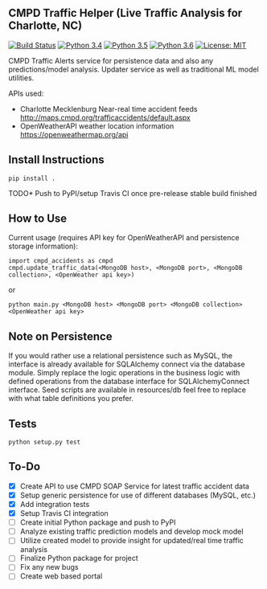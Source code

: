 ## CMPD Traffic Helper (Live Traffic Analysis for Charlotte, NC)
[![Build Status](https://travis-ci.org/dillonmabry/cmpd-traffic-helper.svg?branch=master)](https://travis-ci.org/dillonmabry/cmpd-traffic-helper)
[![Python 3.4](https://img.shields.io/badge/python-3.4-blue.svg)](https://www.python.org/downloads/release/python-340/)
[![Python 3.5](https://img.shields.io/badge/python-3.5-blue.svg)](https://www.python.org/downloads/release/python-350/)
[![Python 3.6](https://img.shields.io/badge/python-3.6-blue.svg)](https://www.python.org/downloads/release/python-360/)
[![License: MIT](https://img.shields.io/badge/License-MIT-yellow.svg)](https://opensource.org/licenses/MIT)

CMPD Traffic Alerts service for persistence data and also any predictions/model analysis. Updater service as well as traditional ML model utilities.

APIs used:
- Charlotte Mecklenburg Near-real time accident feeds http://maps.cmpd.org/trafficaccidents/default.aspx
- OpenWeatherAPI weather location information https://openweathermap.org/api

## Install Instructions
```
pip install .
```
TODO* Push to PyPI/setup Travis CI once pre-release stable build finished

## How to Use
Current usage (requires API key for OpenWeatherAPI and persistence storage information):
```
import cmpd_accidents as cmpd
cmpd.update_traffic_data(<MongoDB host>, <MongoDB port>, <MongoDB collection>, <OpenWeather api key>) 
```
or
```
python main.py <MongoDB host> <MongoDB port> <MongoDB collection> <OpenWeather api key>
```

## Note on Persistence
If you would rather use a relational persistence such as MySQL, the interface is already available for SQLAlchemy connect via the database module. Simply replace the logic operations in the business logic with defined operations from the database interface for SQLAlchemyConnect interface. Seed scripts are available in resources/db feel free to replace with what table definitions you prefer.

## Tests
```
python setup.py test
```
## To-Do
- [X] Create API to use CMPD SOAP Service for latest traffic accident data
- [X] Setup generic persistence for use of different databases (MySQL, etc.)
- [X] Add integration tests
- [X] Setup Travis CI integration
- [ ] Create initial Python package and push to PyPI
- [ ] Analyze existing traffic prediction models and develop mock model
- [ ] Utilize created model to provide insight for updated/real time traffic analysis
- [ ] Finalize Python package for project
- [ ] Fix any new bugs
- [ ] Create web based portal
